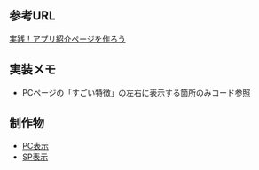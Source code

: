 ## 参考URL
[実践！アプリ紹介ページを作ろう](https://dotinstall.com/lessons/website_html_v4)

## 実装メモ
- PCページの「すごい特徴」の左右に表示する箇所のみコード参照

## 制作物
- <a href="https://drive.google.com/file/d/1iuGNqWsCfPhJAWMvIp7SxACr6WZ5FEBe/view?usp=sharing" target="_blank">PC表示</a>
- <a href="https://drive.google.com/file/d/1BM3D7D1v4ZdbRDQ-hxhOH3aTf4RV9QEa/view?usp=sharing" target="_blank">SP表示</a>